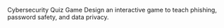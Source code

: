 Cybersecurity Quiz Game
Design an interactive game to teach phishing, password safety, and data privacy.
